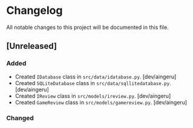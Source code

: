 # Changelog

All notable changes to this project will be documented in this file.

## [Unreleased]

### Added
- Created `IDatabase` class in `src/data/idatabase.py`. [dev/aingeru]
- Created `SQLiteDatabase` class in `src/data/sqllitedatabase.py`. [dev/aingeru]
- Created `IReview` class in `src/models/ireview.py`. [dev/aingeru]
- Created `GameReview` class in `src/models/gamereview.py`. [dev/aingeru]

### Changed